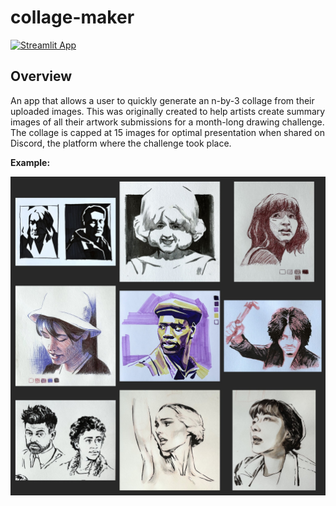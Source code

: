 # collage-maker
[![Streamlit App](https://static.streamlit.io/badges/streamlit_badge_black_white.svg)](https://collagemaker.streamlit.app/)

## Overview
An app that allows a user to quickly generate an n-by-3 collage from their uploaded images. This was originally created to help artists create summary images of all their artwork submissions for a month-long drawing challenge. The collage is capped at 15 images for optimal presentation when shared on Discord, the platform where the challenge took place.

**Example:**

![3x3 example](collage-example.JPG)